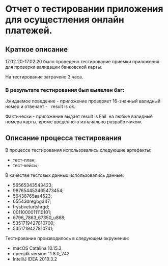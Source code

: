 # Отчет о тестировании приложения для осущестления онлайн  платежей.  
## Краткое описание 
 17.02.20-17.02.20 было проведено тестирование приемки приложения для проверки валидации банковской карты. 

На тестирование затрачено 3 часа. 

### В результате тестирования был выявлен баг:
Jжидаемое поведение - приложение проверяет 16-значный валидный номер и отвечает -   result is ok. 

Фактически - приложение выдает result is Fail  на любые валидные номера карты, кроме введенного изначально разработчиком. 

## Описание процесса тестирования 

В процессе тестирования использовались следующие артефакты:
 - тест-план; 
- тест-кейсы; 


В качестве тестовых данных использовались данные: 
 - 56565343543423; 
 - 987654453465473454; 
 - 56438765ва4523; 
 - 65543dregbg347; 
 - trysbveturtshrgd; 
 - 0011000011110101; 
 - 6796_7863_67350_u868; 
 - 5351719427810700; 
 - 5351719427810741; 



Тестирование производилось в следующем окружении:
 - macOS Catalina 10.15.3
 - openjdk version "1.8.0_242
 - IntelliJ IDEA 2019.3.2


